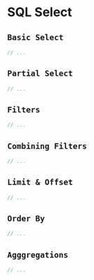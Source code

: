 # SQL Select

## `Basic Select`

```dart
// ...
```

## `Partial Select`

```dart
// ...
```

## `Filters`

```dart
// ...
```

## `Combining Filters`

```dart
// ...
```

## `Limit & Offset`

```dart
// ...
```

## `Order By`

```dart
// ...
```

## `Agggregations`

```dart
// ...
```
